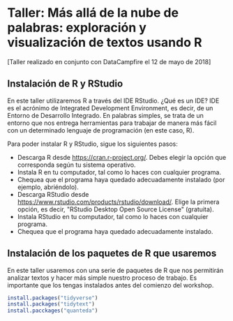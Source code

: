 # Taller: Más allá de la nube de palabras: exploración y visualización de textos usando R
[Taller realizado en conjunto con DataCampfire el 12 de mayo de 2018]

## Instalación de R y RStudio

En este taller utilizaremos R a través del IDE RStudio. ¿Qué es un IDE? IDE es el acrónimo de Integrated Development Environment, es decir, de un Entorno de Desarrollo Integrado. En palabras simples, se trata de un entorno que nos entrega herramientas para trabajar de manera más fácil con un determinado lenguaje de programación (en este caso, R). 

Para poder instalar R y RStudio, sigue los siguientes pasos:

- Descarga R desde https://cran.r-project.org/. Debes elegir la opción que corresponda según tu sistema operativo.
- Instala R en tu computador, tal como lo haces con cualquier programa. 
- Chequea que el programa haya quedado adecuadamente instalado (por ejemplo, abriéndolo).
- Descarga RStudio desde https://www.rstudio.com/products/rstudio/download/. Elige la primera opción, es decir, "RStudio Desktop
Open Source License" (gratuita). 
- Instala RStudio en tu computador, tal como lo haces con cualquier programa. 
- Chequea que el programa haya quedado adecuadamente instalado.

## Instalación de los paquetes de R que usaremos

En este taller usaremos con una serie de paquetes de R que nos permitirán analizar textos y hacer más simple nuestro proceso de trabajo. Es importante que los tengas instalados antes del comienzo del workshop.

```r
install.packages("tidyverse")
install.packages("tidytext")
install.pacckages("quanteda")
```
